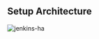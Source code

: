 ## Setup Architecture

![jenkins-ha](https://user-images.githubusercontent.com/106984297/226690774-66731923-a2cd-45cc-b387-c959e5b713c1.png)
